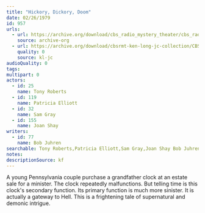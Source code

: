 ```yaml
---
title: "Hickory, Dickory, Doom"
date: 02/26/1979
id: 957
urls: 
  - url: https://archive.org/download/cbs_radio_mystery_theater/cbs_radio_mystery_theater-0951-1000.zip/cbs_radio_mystery_theater-0951-1000%2Fcbsrmt_0957_hickory_dickory_doom.mp3
    source: archive-org
  - url: https://archive.org/download/cbsrmt-ken-long-jc-collection/CBSRMT - 790226 0957 Hickory Dickory Doom vbr fb2_jc.mp3
    quality: 0
    source: kl-jc
audioQuality: 0
tags: 
multipart: 0
actors:  
  - id: 25
    name: Tony Roberts  
  - id: 119
    name: Patricia Elliott  
  - id: 32
    name: Sam Gray  
  - id: 155
    name: Joan Shay
writers:  
  - id: 77
    name: Bob Juhren
searchable: Tony Roberts,Patricia Elliott,Sam Gray,Joan Shay Bob Juhren
notes: 
descriptionSource: kf
---
```

A young Pennsylvania couple purchase a grandfather clock at an estate sale for a minister. The clock repeatedly malfunctions. But telling time is this clock's secondary function. Its primary function is much more sinister. It is actually a gateway to Hell. This is a frightening tale of supernatural and demonic intrigue.